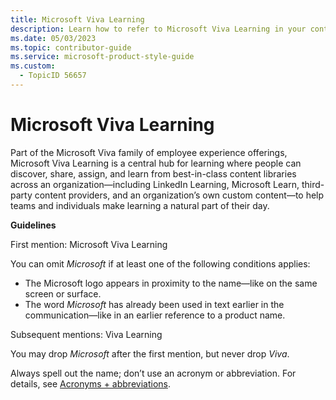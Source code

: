 ```yaml
---
title: Microsoft Viva Learning
description: Learn how to refer to Microsoft Viva Learning in your content.
ms.date: 05/03/2023
ms.topic: contributor-guide
ms.service: microsoft-product-style-guide
ms.custom:
  - TopicID 56657
---
```



# Microsoft Viva Learning

Part of the Microsoft Viva family of employee experience offerings, Microsoft Viva Learning is a central hub for learning where people can discover, share, assign, and learn from best-in-class content libraries across an organization—including LinkedIn Learning, Microsoft Learn, third-party content providers, and an organization’s own custom content—to help teams and individuals make learning a natural part of their day.

**Guidelines**

First mention: Microsoft Viva Learning

You can omit *Microsoft* if at least one of the following conditions applies:  

- The Microsoft logo appears in proximity to the name—like on the same screen or surface.  
- The word *Microsoft* has already been used in text earlier in the communication—like in an earlier reference to a product name.  

Subsequent mentions: Viva Learning

You may drop *Microsoft* after the first mention, but never drop *Viva*.

Always spell out the name; don’t use an acronym or abbreviation. For details, see [Acronyms + abbreviations](~\abbreviations-and-acronyms.md).


